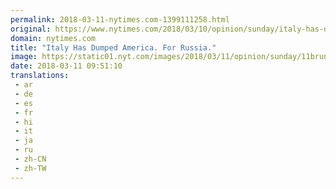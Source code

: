 ```yaml
---
permalink: 2018-03-11-nytimes.com-1399111258.html
original: https://www.nytimes.com/2018/03/10/opinion/sunday/italy-has-dumped-america-for-russia.html?partner=rss&amp;emc=rss
domain: nytimes.com
title: "Italy Has Dumped America. For Russia."
image: https://static01.nyt.com/images/2018/03/11/opinion/sunday/11bruni/11bruni-mediumThreeByTwo440.jpg
date: 2018-03-11 09:51:10
translations: 
 - ar
 - de
 - es
 - fr
 - hi
 - it
 - ja
 - ru
 - zh-CN
 - zh-TW
---
```


